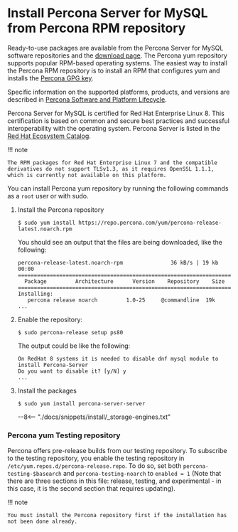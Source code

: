 # Install Percona Server for MySQL from Percona RPM repository

<!-- package name: percona-server-server-8.0.13-3.1.el7.x86_64.rpm -->
Ready-to-use packages are available from the Percona Server for MySQL software
repositories and the [download page](http://www.percona.com/downloads/Percona-Server-8.0/). The
Percona yum repository supports popular RPM-based
operating systems. The easiest way to install the Percona RPM repository is to install an RPM
that configures yum and installs the [Percona GPG key](https://www.percona.com/downloads/RPM-GPG-KEY-percona).

Specific information on the supported platforms, products, and versions are described in [Percona Software and Platform Lifecycle](https://www.percona.com/services/policies/percona-software-platform-lifecycle#mysql).

Percona Server for MySQL is certified for Red Hat Enterprise Linux 8. This certification is based on common and secure best practices and successful interoperability with the operating system. Percona Server is listed in the [Red Hat Ecosystem Catalog](https://catalog.redhat.com/software/applications/detail/5869161).

!!! note

    The RPM packages for Red Hat Enterprise Linux 7 and the compatible derivatives do not support TLSv1.3, as it requires OpenSSL 1.1.1, which is currently not available on this platform.



You can install Percona yum repository by running the following commands as a `root` user or with sudo.


1. Install the Percona repository

	```shell
	$ sudo yum install https://repo.percona.com/yum/percona-release-latest.noarch.rpm
	```
	
	You should see an output that the files are being downloaded, like the following:
	
	```text
	percona-release-latest.noarch-rpm               36 kB/s | 19 kb 00:00
	=====================================================================
	  Package         Architecture      Version    Repository    Size
	=====================================================================
	Installing:
	   percona release noarch         1.0-25     @commandline  19k
	...
	```
    
2. Enable the repository:

	```shell
	$ sudo percona-release setup ps80
	```
	
	The output could be like the following:
	
	```text
	On RedHat 8 systems it is needed to disable dnf mysql module to install Percona-Server
	Do you want to disable it? [y/N] y
	...
	```

3. Install the packages

	```shell
	$ sudo yum install percona-server-server
	```
	--8<-- "./docs/snippets/install/_storage-engines.txt"

### Percona yum Testing repository

Percona offers pre-release builds from our testing repository. To
subscribe to the testing repository, you enable the testing
repository in `/etc/yum.repos.d/percona-release.repo`. To do so,
set both `percona-testing-$basearch` and `percona-testing-noarch`
to `enabled = 1` (Note that there are three sections in this file:
release, testing, and experimental - in this case, it is the second section that requires updating).

!!! note

    You must install the Percona repository first if the installation has not been done already.
